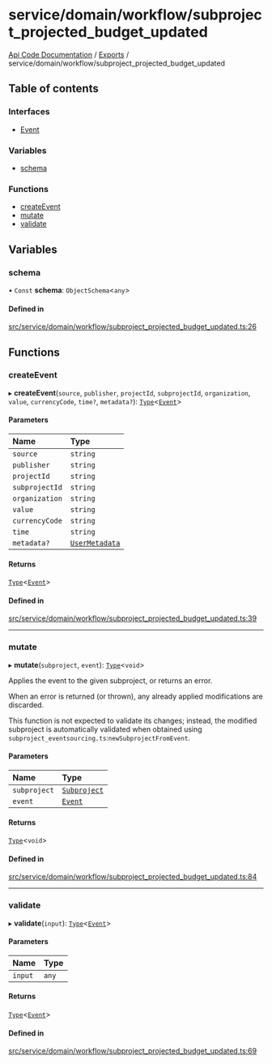# service/domain/workflow/subproject\_projected\_budget\_updated
 
[Api Code Documentation](../README.md) / [Exports](../modules.md) / service/domain/workflow/subproject\_projected\_budget\_updated

## Table of contents

### Interfaces

- [Event](../interfaces/service_domain_workflow_subproject_projected_budget_updated.Event.md)

### Variables

- [schema](service_domain_workflow_subproject_projected_budget_updated.md#schema)

### Functions

- [createEvent](service_domain_workflow_subproject_projected_budget_updated.md#createevent)
- [mutate](service_domain_workflow_subproject_projected_budget_updated.md#mutate)
- [validate](service_domain_workflow_subproject_projected_budget_updated.md#validate)

## Variables

### schema

• `Const` **schema**: `ObjectSchema`\<`any`\>

#### Defined in

[src/service/domain/workflow/subproject_projected_budget_updated.ts:26](https://github.com/openkfw/TruBudget/blob/d07ad94/api/src/service/domain/workflow/subproject_projected_budget_updated.ts#L26)

## Functions

### createEvent

▸ **createEvent**(`source`, `publisher`, `projectId`, `subprojectId`, `organization`, `value`, `currencyCode`, `time?`, `metadata?`): [`Type`](result.md#type)\<[`Event`](../interfaces/service_domain_workflow_subproject_projected_budget_updated.Event.md)\>

#### Parameters

| Name | Type |
| :------ | :------ |
| `source` | `string` |
| `publisher` | `string` |
| `projectId` | `string` |
| `subprojectId` | `string` |
| `organization` | `string` |
| `value` | `string` |
| `currencyCode` | `string` |
| `time` | `string` |
| `metadata?` | [`UserMetadata`](service_domain_metadata.md#usermetadata) |

#### Returns

[`Type`](result.md#type)\<[`Event`](../interfaces/service_domain_workflow_subproject_projected_budget_updated.Event.md)\>

#### Defined in

[src/service/domain/workflow/subproject_projected_budget_updated.ts:39](https://github.com/openkfw/TruBudget/blob/d07ad94/api/src/service/domain/workflow/subproject_projected_budget_updated.ts#L39)

___

### mutate

▸ **mutate**(`subproject`, `event`): [`Type`](result.md#type)\<`void`\>

Applies the event to the given subproject, or returns an error.

When an error is returned (or thrown), any already applied modifications are
discarded.

This function is not expected to validate its changes; instead, the modified
subproject is automatically validated when obtained using
`subproject_eventsourcing.ts`:`newSubprojectFromEvent`.

#### Parameters

| Name | Type |
| :------ | :------ |
| `subproject` | [`Subproject`](../interfaces/service_domain_workflow_subproject.Subproject.md) |
| `event` | [`Event`](../interfaces/service_domain_workflow_subproject_projected_budget_updated.Event.md) |

#### Returns

[`Type`](result.md#type)\<`void`\>

#### Defined in

[src/service/domain/workflow/subproject_projected_budget_updated.ts:84](https://github.com/openkfw/TruBudget/blob/d07ad94/api/src/service/domain/workflow/subproject_projected_budget_updated.ts#L84)

___

### validate

▸ **validate**(`input`): [`Type`](result.md#type)\<[`Event`](../interfaces/service_domain_workflow_subproject_projected_budget_updated.Event.md)\>

#### Parameters

| Name | Type |
| :------ | :------ |
| `input` | `any` |

#### Returns

[`Type`](result.md#type)\<[`Event`](../interfaces/service_domain_workflow_subproject_projected_budget_updated.Event.md)\>

#### Defined in

[src/service/domain/workflow/subproject_projected_budget_updated.ts:69](https://github.com/openkfw/TruBudget/blob/d07ad94/api/src/service/domain/workflow/subproject_projected_budget_updated.ts#L69)
